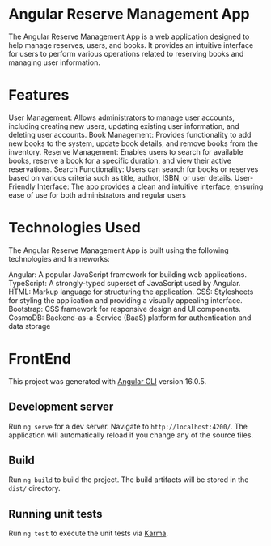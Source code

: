 # Angular Reserve Management App
The Angular Reserve Management App is a web application designed to help manage reserves, users, and books. It provides an intuitive interface for users to perform various operations related to reserving books and managing user information.

# Features
User Management: Allows administrators to manage user accounts, including creating new users, updating existing user information, and deleting user accounts.
Book Management: Provides functionality to add new books to the system, update book details, and remove books from the inventory.
Reserve Management: Enables users to search for available books, reserve a book for a specific duration, and view their active reservations.
Search Functionality: Users can search for books or reserves based on various criteria such as title, author, ISBN, or user details.
User-Friendly Interface: The app provides a clean and intuitive interface, ensuring ease of use for both administrators and regular users

# Technologies Used
The Angular Reserve Management App is built using the following technologies and frameworks:

Angular: A popular JavaScript framework for building web applications.
TypeScript: A strongly-typed superset of JavaScript used by Angular.
HTML: Markup language for structuring the application.
CSS: Stylesheets for styling the application and providing a visually appealing interface.
Bootstrap: CSS framework for responsive design and UI components.
CosmoDB: Backend-as-a-Service (BaaS) platform for authentication and data storage

# FrontEnd

This project was generated with [Angular CLI](https://github.com/angular/angular-cli) version 16.0.5.

## Development server

Run `ng serve` for a dev server. Navigate to `http://localhost:4200/`. The application will automatically reload if you change any of the source files.

## Build

Run `ng build` to build the project. The build artifacts will be stored in the `dist/` directory.

## Running unit tests

Run `ng test` to execute the unit tests via [Karma](https://karma-runner.github.io).
